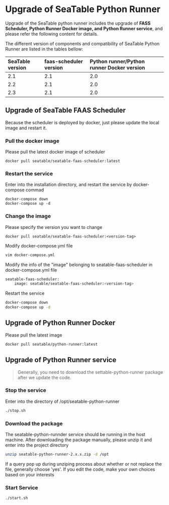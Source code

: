 # Upgrade of SeaTable Python Runner

Upgrade of the SeaTable python runner includes the upgrade of **FASS Scheduler, Python Runner Docker image,  and Python Runner service**, and please refer the following content for details.

The different version of components and compatibility of SeaTable Python Runner are listed in the tables bellow:

| SeaTable version | faas-scheduler version | Python runner/Python runner Docker version |
| :--------------- | :--------------------- | :----------------------------------------- |
| 2.1              | 2.1                    | 2.0                                        |
| 2.2              | 2.1                    | 2.0                                        |
| 2.3              | 2.1                    | 2.0                                        |


## Upgrade of SeaTable FAAS Scheduler

Because the scheduler is deployed by docker,  just please update the local image and restart it.

### Pull the docker image

Please pull the latest docker image of scheduler

```shell
docker pull seatable/seatable-faas-scheduler:latest
```

### Restart the service

Enter into the installation directory, and restart the service by docker-compose commad

```shell
docker-compose down
docker-compose up -d
```

### Change the image

Please specify the version you want to change

```
docker pull seatable/seatable-faas-scheduler:<version-tag>
```

Modify docker-compose.yml file

```bash
vim docker-compose.yml
```

Modify the info of the "image" belonging to seatable-faas-scheduler in docker-compose.yml file

```bash
seatable-faas-scheduler:
    image: seatable/seatable-faas-scheduler:<version-tag>
```

Restart the service

```bash
docker-compose down
docker-compose up -d
```

## Upgrade of Python Runner Docker

Please pull the latest image

```bash
docker pull seatable/python-runner:latest
```

## Upgrade of Python Runner service

> Generally, you need to download the settable-python-runner package after we update the code.

### Stop the service

Enter into the directory of /opt/seatable-python-runner

```bash
./stop.sh
```

### Download the package

The seatable-python-runnder service should be running in the host machine. After downloading the package manually, please unzip it and enter into the project directory

```bash
unzip seatable-python-runner-2.x.x.zip -d /opt
```

If a query pop up during unziping process about whether or not replace the file, generally choose 'yes'.  If you edit the code, make your own choices  based on your interests  

### Start Service

```bash
./start.sh
```
